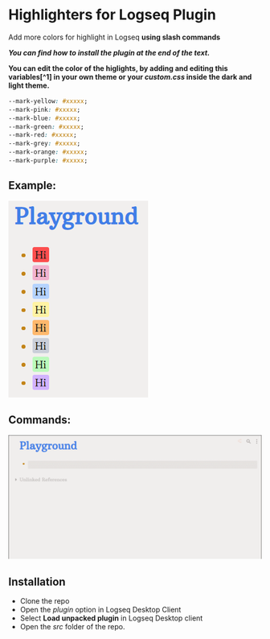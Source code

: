 # Highlighters for Logseq Plugin
Add more colors for highlight in Logseq **using slash commands**

**_You can find how to install the plugin at the end of the text._**

**You can edit the color of the higlights, by adding and editing this variables[^1] in your own theme or your _custom.css_ inside the dark and light theme.**
```css
--mark-yellow: #xxxxx;
--mark-pink: #xxxxx;
--mark-blue: #xxxxx;
--mark-green: #xxxxx;
--mark-red: #xxxxx;
--mark-grey: #xxxxx;
--mark-orange: #xxxxx;
--mark-purple: #xxxxx;
```

## Example:

![Example photo](imgs/Highlighters-photo.png)

## Commands:

![Slash Gif](imgs/Highlighters.gif)


## Installation

- Clone the repo
- Open the _plugin_ option in Logseq Desktop Client
- Select **Load unpacked plugin** in Logseq Desktop client
- Open the _src_ folder of the repo.
